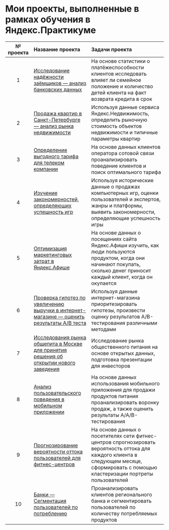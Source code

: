 #  Мои проекты, выполненные в рамках обучения в Яндекс.Практикуме

|№ проекта|Название проекта|Задачи проекта|
|:---:|:---|:---|
1|[Исследование надёжности заёмщиков — анализ банковских данных](https://github.com/vaaleko/edu_projects/tree/main/1_bank_data_analysis)|На основе статистики о платёжеспособности клиентов исследовать влияет ли семейное положение и количество детей клиента на факт возврата кредита в срок|
2|[Продажа квартир в Санкт-Петербурге — анализ рынка недвижимости](https://github.com/vaaleko/edu_projects/tree/main/2_real_estate_market_analysis)|Используя данные сервиса Яндекс.Недвижимость, определить рыночную стоимость объектов недвижимости и типичные параметры квартир|
3|[Определение выгодного тарифа для телеком компании](https://github.com/vaaleko/edu_projects/tree/main/3_telecom_data_analysis)|На основе данных клиентов оператора сотовой связи проанализировать поведение клиентов и поиск оптимального тарифа|
4|[Изучение закономерностей, определяющих успешность игр](https://github.com/vaaleko/edu_projects/tree/main/4_games_data_analysis)|Используя исторические данные о продажах компьютерных игр, оценки пользователей и экспертов, жанры и платформы, выявить закономерности, определяющие успешность игры |
5| [Оптимизация маркетинговых затрат в Яндекс.Афише](https://github.com/vaaleko/edu_projects/tree/main/5_marketing_expenses_analysis)|На основе данных о посещениях сайта Яндекс.Афиши изучить, как люди пользуются продуктом, когда они начинают покупать, сколько денег приносит каждый клиент, когда он окупается|
6| [Проверка гипотез по увеличению выручки в интернет-магазине — оценить результаты A/B теста](https://github.com/vaaleko/edu_projects/tree/main/6_AB-testing)|Используя данные интернет-магазина приоритезировать гипотезы, произвести оценку результатов A/B-тестирования различными методами|
7| [Исследования рынка общепита в Москве для принятия решения об открытии нового заведения](https://github.com/vaaleko/edu_projects/tree/main/7_restaurants_analysis)|Исследование рынка общественного питания на основе открытых данных, подготовка презентации для инвесторов|
8|[Анализ пользовательского поведения в мобильном приложении](https://github.com/vaaleko/edu_projects/tree/main/8_analysis_of_users_behavior)|На основе данных использования мобильного приложения для продажи продуктов питания проанализировать воронку продаж, а также оценить результаты A/A/B-тестирования|
9| [Прогнозирование вероятности оттока пользователей для фитнес-центров](https://github.com/vaaleko/edu_projects/tree/main/9_forecasting_customer_churn)|На основе данных о посетителях сети фитнес-центров спрогнозировать вероятность оттока для каждого клиента в следующем месяце, сформировать с помощью кластеризации портреты пользователей|
10|[Банки — Сегментация пользователей по потреблению](https://github.com/vaaleko/edu_projects/tree/main/10_segmentation_of_users_by_consumption)|Проанализировать клиентов регионального банка и сегментировать пользователей по количеству потребляемых продуктов|
